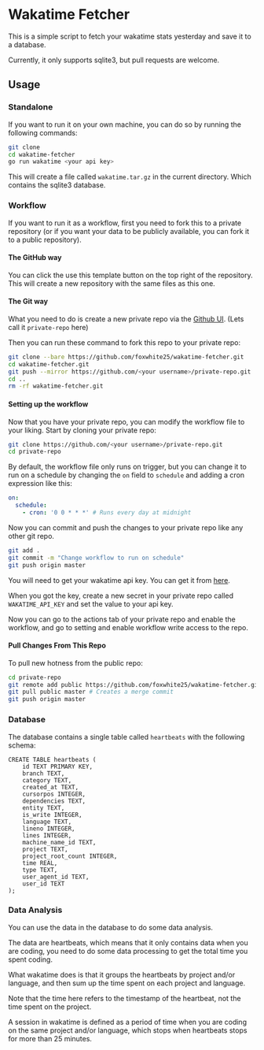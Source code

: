 # Wakatime Fetcher

This is a simple script to fetch your wakatime stats yesterday and save it to a database.

Currently, it only supports sqlite3, but pull requests are welcome.

## Usage

### Standalone

If you want to run it on your own machine, you can do so by running the following commands:

```bash
git clone
cd wakatime-fetcher
go run wakatime <your api key>
```

This will create a file called `wakatime.tar.gz` in the current directory. Which contains the sqlite3 database.

### Workflow

If you want to run it as a workflow, first you need to fork this to a private repository (or if you want your data to be publicly available, you can fork it to a public repository).

#### The GitHub way

You can click the use this template button on the top right of the repository. This will create a new repository with the same files as this one.

#### The Git way

What you need to do is create a new private repo via the [Github UI](https://github.com/new). (Lets call it `private-repo` here)

Then you can run these command to fork this repo to your private repo:

```bash
git clone --bare https://github.com/foxwhite25/wakatime-fetcher.git
cd wakatime-fetcher.git
git push --mirror https://github.com/<your username>/private-repo.git
cd ..
rm -rf wakatime-fetcher.git
```

#### Setting up the workflow
Now that you have your private repo, you can modify the workflow file to your liking. Start by cloning your private repo:

```bash
git clone https://github.com/<your username>/private-repo.git
cd private-repo
```

By default, the workflow file only runs on trigger, but you can change it to run on a schedule by changing the `on` field to `schedule` and adding a cron expression like this:

```yaml
on:
  schedule:
    - cron: '0 0 * * *' # Runs every day at midnight
```

Now you can commit and push the changes to your private repo like any other git repo.

```bash
git add .
git commit -m "Change workflow to run on schedule"
git push origin master
```

You will need to get your wakatime api key. You can get it from [here](https://wakatime.com/api-key). 

When you got the key, create a new secret in your private repo called `WAKATIME_API_KEY` and set the value to your api key.

Now you can go to the actions tab of your private repo and enable the workflow, and go to setting and enable workflow write access to the repo.

#### Pull Changes From This Repo
To pull new hotness from the public repo:
```bash
cd private-repo
git remote add public https://github.com/foxwhite25/wakatime-fetcher.git
git pull public master # Creates a merge commit
git push origin master
```

### Database

The database contains a single table called `heartbeats` with the following schema:

```sqlite
CREATE TABLE heartbeats (
    id TEXT PRIMARY KEY,
    branch TEXT, 
    category TEXT, 
    created_at TEXT,
    cursorpos INTEGER, 
    dependencies TEXT,
    entity TEXT, 
    is_write INTEGER, 
    language TEXT, 
    lineno INTEGER, 
    lines INTEGER, 
    machine_name_id TEXT, 
    project TEXT, 
    project_root_count INTEGER, 
    time REAL, 
    type TEXT, 
    user_agent_id TEXT, 
    user_id TEXT
);
```

### Data Analysis

You can use the data in the database to do some data analysis. 

The data are heartbeats, which means that it only contains data when you are coding, you need to do some data processing to get the total time you spent coding.

What wakatime does is that it groups the heartbeats by project and/or language, and then sum up the time spent on each project and language.

Note that the time here refers to the timestamp of the heartbeat, not the time spent on the project.

A session in wakatime is defined as a period of time when you are coding on the same project and/or language, which stops when heartbeats stops for more than 25 minutes.